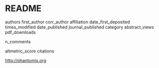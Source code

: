 # README

authors
first_author
corr_author
affiliation
date_first_deposited
times_modified
date_published
journal_published
category
abstract_views
pdf_downloads

n_comments

altmetric_score
citations

http://phantomjs.org

